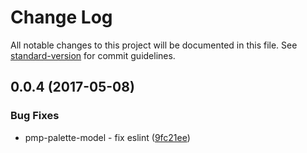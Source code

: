 # Change Log

All notable changes to this project will be documented in this file.
See [standard-version](https://github.com/conventional-changelog/standard-version) for commit guidelines.

<a name="0.0.4"></a>
## 0.0.4 (2017-05-08)


### Bug Fixes

* pmp-palette-model - fix eslint ([9fc21ee](https://github.com/paolo-chiabrera/pmp-palette-model/commit/9fc21ee))
